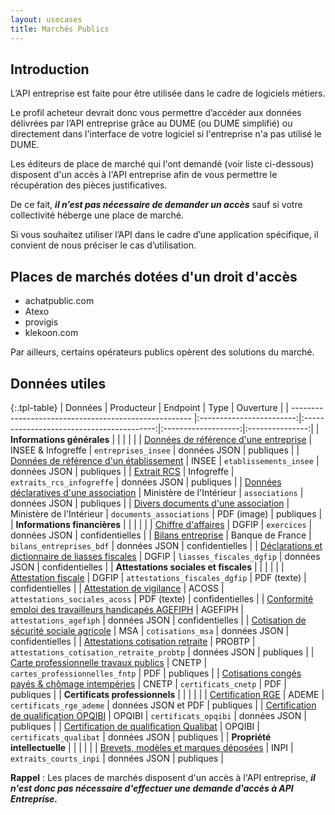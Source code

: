 ```yaml
---
layout: usecases
title: Marchés Publics
---
```


## Introduction
L’API entreprise est faite pour être utilisée dans le cadre de logiciels métiers.

Le profil acheteur devrait donc vous permettre d’accéder aux données délivrées par l’API entreprise grâce au DUME (ou DUME simplifié) ou directement dans l'interface de votre logiciel si l'entreprise n'a pas utilisé le DUME.

Les éditeurs de place de marché qui l'ont demandé (voir liste ci-dessous) disposent d'un accès à l'API entreprise afin de vous permettre le récupération des pièces justificatives. 

De ce fait, ***il n’est pas nécessaire de demander un accès*** sauf si votre collectivité héberge une place de marché.

Si vous souhaitez utiliser l’API dans le cadre d’une application spécifique, il convient de nous préciser le cas d’utilisation.

## Places de marchés dotées d'un droit d'accès 

- achatpublic.com
- Atexo 
- provigis
- klekoon.com

Par ailleurs, certains opérateurs publics opèrent des solutions du marché.

## Données utiles

{:.tpl-table}
| Données                                              |        Producteur        |                 Endpoint                  |        Type         |    Ouverture    |
| ----------------------------------------------------- |:------------------------:|:-----------------------------------------:|:-------------------:|:---------------:|
| **Informations générales**                            |                          |                                           |                     |                 |
| [Données de référence d'une entreprise](https://doc.entreprise.api.gouv.fr/?json#entreprises)                 |    INSEE & Infogreffe    |            `entreprises_insee`            |    données JSON     |    publiques    |
| [Données de référence d'un établissement](https://doc.entreprise.api.gouv.fr/?json#etablissements)               |          INSEE           |          `etablissements_insee`           |    données JSON     |    publiques    |
| [Extrait  RCS](https://doc.entreprise.api.gouv.fr/?json#infogreffe-extrait-rcs)                                          |        Infogreffe        |         `extraits_rcs_infogreffe`         |    données JSON     |    publiques    |
| [Données déclaratives d'une association](https://doc.entreprise.api.gouv.fr/?json#associations-rna)                | Ministère de l'Intérieur |              `associations`               |    données JSON     |    publiques    |
| [Divers documents d'une association](https://doc.entreprise.api.gouv.fr/?json#documents-association)                    | Ministère de l'Intérieur |         `documents_associations`          |     PDF (image)     |    publiques    |
| **Informations financières**                          |                          |                                           |                     |                 |
| [Chiffre d'affaires](https://doc.entreprise.api.gouv.fr/?json#exercices)                                    |          DGFIP           |                `exercices`                |    données JSON     | confidentielles |
| [Bilans entreprise](https://doc.entreprise.api.gouv.fr/?json#bilans-entreprises-bdf-banque-de-france)                                     |     Banque de France     |         `bilans_entreprises_bdf`          |    données JSON     | confidentielles |
| [Déclarations et dictionnaire de liasses fiscales](https://doc.entreprise.api.gouv.fr/?json#les-d-clarations-des-liasses-fiscales)      |          DGFIP           |         `liasses_fiscales_dgfip`          |    données JSON     | confidentielles |
| **Attestations sociales et fiscales**                 |                          |                                           |                     |                 |
| [Attestation fiscale](https://doc.entreprise.api.gouv.fr/?json#attestation-fiscale-dgfip)                                   |          DGFIP           |       `attestations_fiscales_dgfip`       |     PDF (texte)     | confidentielles |
| [Attestation de vigilance](https://doc.entreprise.api.gouv.fr/?json#attestation-sociale-acoss)                              |          ACOSS           |       `attestations_sociales_acoss`       |     PDF (texte)     | confidentielles |
| [Conformité emploi des travailleurs handicapés AGEFIPH](https://doc.entreprise.api.gouv.fr/?json#attestation-agefiph) |         AGEFIPH          |          `attestations_agefiph`           |    données JSON     | confidentielles |
| [Cotisation de sécurité sociale agricole](https://doc.entreprise.api.gouv.fr/?json#cotisations-msa)               |           MSA            |             `cotisations_msa`             |    données JSON     | confidentielles |
| [Attestations cotisation retraite](https://doc.entreprise.api.gouv.fr/?json#cotisations-retraite-probtp)                      |          PROBTP          | `attestations_cotisation_retraite_probtp` |    données JSON     |    publiques    |
| [Carte professionnelle travaux publics](https://doc.entreprise.api.gouv.fr/?json#cartes-professionnelles-fntp)        |          CNETP           |            `cartes_professionnelles_fntp`            |         PDF         |    publiques    |
| [Cotisations congés payés & chômage intempéries](https://doc.entreprise.api.gouv.fr/?json#certificats-cnetp)        |          CNETP           |            `certificats_cnetp`            |         PDF         |    publiques    |
| **Certificats professionnels**                        |                          |                                           |                     |                 |
| [Certification RGE](https://doc.entreprise.api.gouv.fr/?json#certificats-rge-ademe)                                     |          ADEME           |          `certificats_rge_ademe`          | données JSON et PDF |    publiques    |
| [Certification de qualification OPQIBI](https://doc.entreprise.api.gouv.fr/?json#certificats-opqibi)                 |          OPQIBI          |           `certificats_opqibi`            |    données JSON     |    publiques    |
| [Certification de qualification Qualibat](https://doc.entreprise.api.gouv.fr/?json#certificats-qualibat)                 |          OPQIBI          |           `certificats_qualibat`            |    données JSON     |    publiques    |
| **Propriété intellectuelle**                          |                          |                                           |                     |                 |
| [Brevets, modèles et marques déposées](https://doc.entreprise.api.gouv.fr/?json#extraits-courts-inpi)                  |           INPI           |          `extraits_courts_inpi`           |    données JSON     |    publiques    |
            


**Rappel** : Les places de marchés disposent d'un accès à l'API entreprise, ***il n'est donc pas nécessaire d'effectuer une demande d'accès à API Entreprise.***

